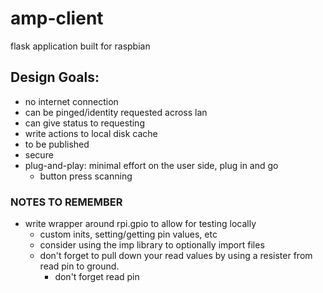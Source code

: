 # amp-client
flask application built for raspbian 

## Design Goals:
- no internet connection
- can be pinged/identity requested across lan
- can give status to requesting
- write actions to local disk cache
- to be published
- secure
- plug-and-play: minimal effort on the user side, plug in and go
    - button press scanning


### NOTES TO REMEMBER
- write wrapper around rpi.gpio to allow for testing locally
    - custom inits, setting/getting pin values, etc
    - consider using the imp library to optionally import files
    - don't forget to pull down your read values by using a resister from read pin to ground.
        - don't forget read pin

